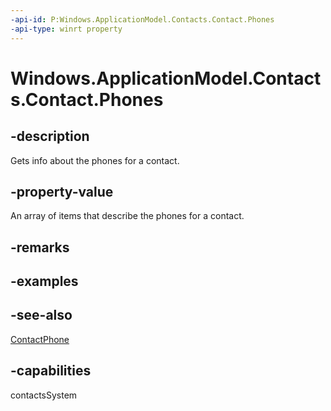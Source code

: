 ```yaml
---
-api-id: P:Windows.ApplicationModel.Contacts.Contact.Phones
-api-type: winrt property
---
```


<!-- Property syntax
public Windows.Foundation.Collections.IVector<Windows.ApplicationModel.Contacts.ContactPhone> Phones { get; }
-->

# Windows.ApplicationModel.Contacts.Contact.Phones

## -description
Gets info about the phones for a contact.

## -property-value
An array of items that describe the phones for a contact.

## -remarks

## -examples

## -see-also
[ContactPhone](contactphone.md)
## -capabilities
contactsSystem
